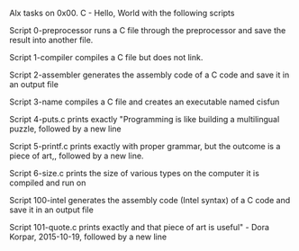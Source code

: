 Alx tasks on 0x00. C - Hello, World with the following scripts

Script 0-preprocessor runs a C file through the preprocessor and save the result into another file.

Script 1-compiler compiles a C file but does not link.

Script 2-assembler generates the assembly code of a C code and save it in an output file

Script 3-name compiles a C file and creates an executable named cisfun

Script 4-puts.c prints exactly "Programming is like building a multilingual puzzle, followed by a new line

Script 5-printf.c  prints exactly with proper grammar, but the outcome is a piece of art,, followed by a new line.

Script 6-size.c prints the size of various types on the computer it is compiled and run on

Script 100-intel  generates the assembly code (Intel syntax) of a C code and save it in an output file

Script 101-quote.c prints exactly and that piece of art is useful" - Dora Korpar, 2015-10-19, followed by a new line

